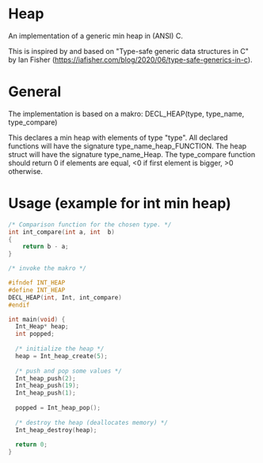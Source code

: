 # Heap
An implementation of a generic min heap in (ANSI) C.

This is inspired by and based on "Type-safe generic data structures in C" by Ian Fisher (https://iafisher.com/blog/2020/06/type-safe-generics-in-c).

# General
The implementation is based on a makro:
DECL_HEAP(type, type_name, type_compare)

This declares a min heap with elements of type "type".
All declared functions will have the signature type_name_heap_FUNCTION.
The heap struct will have the signature type_name_Heap.
The type_compare function should return 0 if elements are equal, <0 if first element is bigger, >0 otherwise.

# Usage (example for int min heap)
```c
/* Comparison function for the chosen type. */
int int_compare(int a, int  b)
{
    return b - a;
}

/* invoke the makro */

#ifndef INT_HEAP
#define INT_HEAP
DECL_HEAP(int, Int, int_compare)
#endif

int main(void) {
  Int_Heap* heap;
  int popped;
  
  /* initialize the heap */
  heap = Int_heap_create(5);
  
  /* push and pop some values */
  Int_heap_push(2);
  Int_heap_push(19);
  Int_heap_push(1);
  
  popped = Int_heap_pop();
  
  /* destroy the heap (deallocates memory) */
  Int_heap_destroy(heap);
  
  return 0;
}

```
